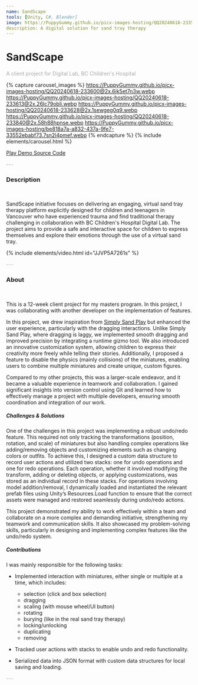 ```yaml
---
name: SandScape
tools: [Unity, C#, Blender]
image: https://PuppyGummy.github.io/picx-images-hosting/QQ20240618-233524@2x.54xmarwl39.webp
description: A digital solution for sand tray therapy
---
```


# SandScape

<p style="color:DarkGrey">
A client project for Digital Lab, BC Children's Hospital
</p>

{% capture carousel_images %}
https://PuppyGummy.github.io/picx-images-hosting/QQ20240618-233600@2x.6ik5et7n3w.webp
https://PuppyGummy.github.io/picx-images-hosting/QQ20240618-233613@2x.26lc79obli.webp
https://PuppyGummy.github.io/picx-images-hosting/QQ20240618-233628@2x.1sewgeg0q9.webp
https://PuppyGummy.github.io/picx-images-hosting/QQ20240618-233840@2x.58h88hpnse.webp
https://PuppyGummy.github.io/picx-images-hosting/be818a7a-a832-437a-9fe7-33552ebabf73.7sn2l4pmef.webp
{% endcapture %}
{% include elements/carousel.html %}

<!-- {% include elements/button.html link="https://projects.thecdm.ca/sandscape/" text="Play Demo" block=true %} -->

<div class="d-flex w-100 gap-2">
  <!-- Button 1: Play Demo -->
  <a class="m-1 btn btn-primary flex-grow-1" href="https://projects.thecdm.ca/sandscape/">
    Play Demo
  </a>

  <!-- Button 2: Download -->
  <a class="m-1 btn btn-secondary flex-grow-1" href="https://github.com/PuppyGummy/SandScape">
    Source Code
  </a>
</div>

<p class="text-center" style="color:DarkGrey">
---
</p>

<h3 class="text-center"> 
Description
</h3>
<br>

SandScape initiative focuses on delivering an engaging, virtual sand tray therapy platform explicitly designed for children and teenagers in Vancouver who have experienced trauma and find traditional therapy challenging in collaboration with BC Children's Hospital Digital Lab. The project aims to provide a safe and interactive space for children to express themselves and explore their emotions through the use of a virtual sand tray. 
<br>

{% include elements/video.html id="JJVP5A7261s" %}

<p class="text-center" style="color:DarkGrey">
---
</p>

<h3 class="text-center">
About
</h3>
<br>

This is a 12-week client project for my masters program. In this project, I was collaborating with another developer on the implementation of features. 

In this project, we drew inspiration from [Simply Sand Play](https://simplysandplay.com/) but enhanced the user experience, particularly with the dragging interactions. Unlike Simply Sand Play, where dragging is laggy, we implemented smooth dragging and improved precision by integrating a runtime gizmo tool. We also introduced an innovative customization system, allowing children to express their creativity more freely while telling their stories. Additionally, I proposed a feature to disable the physics (mainly collisions) of the miniatures, enabling users to combine multiple miniatures and create unique, custom figures.

Compared to my other projects, this was a larger-scale endeavor, and it became a valuable experience in teamwork and collaboration. I gained significant insights into version control using Git and learned how to effectively manage a project with multiple developers, ensuring smooth coordination and integration of our work.

##### Challenges & Solutions

One of the challenges in this project was implementing a robust undo/redo feature. This required not only tracking the transformations (position, rotation, and scale) of miniatures but also handling complex operations like adding/removing objects and customizing elements such as changing colors or outfits. To achieve this, I designed a custom data structure to record user actions and utilized two stacks: one for undo operations and one for redo operations. Each operation, whether it involved modifying the transform, adding or deleting objects, or applying customizations, was stored as an individual record in these stacks. For operations involving model addition/removal, I dynamically loaded and instantiated the relevant prefab files using Unity’s Resources.Load function to ensure that the correct assets were managed and restored seamlessly during undo/redo actions.

This project demonstrated my ability to work effectively within a team and collaborate on a more complex and demanding initiative, strengthening my teamwork and communication skills. It also showcased my problem-solving skills, particularly in designing and implementing complex features like the undo/redo system.

##### Contributions

I was mainly responsible for the following tasks:
- Implemented interaction with miniatures, either single or multiple at a time, which includes:
  - selection (click and box selection)
  - dragging
  - scaling (with mouse wheel/UI button)
  - rotating
  - burying (like in the real sand tray therapy)
  - locking/unlocking
  - duplicating
  - removing

- Tracked user actions with stacks to enable undo and redo functionality.

- Serialized data into JSON format with custom data structures for local saving and loading.

<p class="text-center" style="color:DarkGrey">
---
</p>